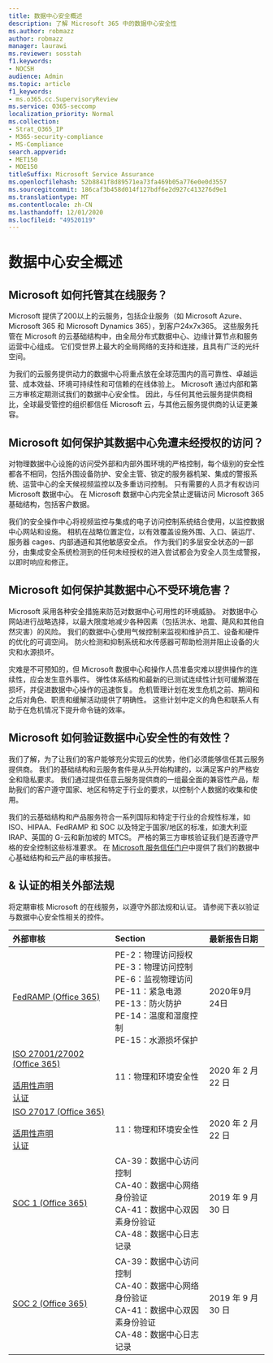 ```yaml
---
title: 数据中心安全概述
description: 了解 Microsoft 365 中的数据中心安全性
ms.author: robmazz
author: robmazz
manager: laurawi
ms.reviewer: sosstah
f1.keywords:
- NOCSH
audience: Admin
ms.topic: article
f1_keywords:
- ms.o365.cc.SupervisoryReview
ms.service: O365-seccomp
localization_priority: Normal
ms.collection:
- Strat_O365_IP
- M365-security-compliance
- MS-Compliance
search.appverid:
- MET150
- MOE150
titleSuffix: Microsoft Service Assurance
ms.openlocfilehash: 52b8841f8d89571ea73fa469b05a776e0e0d3557
ms.sourcegitcommit: 186caf3b458d014f127bdf6e2d927c413276d9e1
ms.translationtype: MT
ms.contentlocale: zh-CN
ms.lasthandoff: 12/01/2020
ms.locfileid: "49520119"
---
```

# <a name="datacenter-security-overview"></a>数据中心安全概述

## <a name="how-does-microsoft-host-its-online-services"></a>Microsoft 如何托管其在线服务？

Microsoft 提供了200以上的云服务，包括企业服务（如 Microsoft Azure、Microsoft 365 和 Microsoft Dynamics 365），到客户24x7x365。 这些服务托管在 Microsoft 的云基础结构中，由全局分布式数据中心、边缘计算节点和服务运营中心组成。 它们受世界上最大的全局网络的支持和连接，且具有广泛的光纤空间。

为我们的云服务提供动力的数据中心将重点放在全球范围内的高可靠性、卓越运营、成本效益、环境可持续性和可信赖的在线体验上。 Microsoft 通过内部和第三方审核定期测试我们的数据中心安全性。 因此，与任何其他云服务提供商相比，全球最受管控的组织都信任 Microsoft 云，与其他云服务提供商的认证更兼容。

## <a name="how-does-microsoft-protect-its-datacenters-from-unauthorized-access"></a>Microsoft 如何保护其数据中心免遭未经授权的访问？

对物理数据中心设施的访问受外部和内部外围环境的严格控制，每个级别的安全性都各不相同，包括外围设备防护、安全主管、锁定的服务器机架、集成的警报系统、运营中心的全天候视频监控以及多重访问控制。 只有需要的人员才有权访问 Microsoft 数据中心。 在 Microsoft 数据中心内完全禁止逻辑访问 Microsoft 365 基础结构，包括客户数据。

我们的安全操作中心将视频监控与集成的电子访问控制系统结合使用，以监控数据中心网站和设施。 相机在战略位置定位，以有效覆盖设施外围、入口、装运厅、服务器 cages、内部通道和其他敏感安全点。 作为我们的多层安全状态的一部分，由集成安全系统检测到的任何未经授权的进入尝试都会为安全人员生成警报，以即时响应和修正。

## <a name="how-does-microsoft-protect-its-datacenters-from-environmental-hazards"></a>Microsoft 如何保护其数据中心不受环境危害？

Microsoft 采用各种安全措施来防范对数据中心可用性的环境威胁。 对数据中心网站进行战略选择，以最大限度地减少各种因素（包括洪水、地震、飓风和其他自然灾害）的风险。 我们的数据中心使用气候控制来监视和维护员工、设备和硬件的优化的可调空间。 防火检测和抑制系统和水传感器可帮助检测并阻止设备的火灾和水源损坏。

灾难是不可预知的，但 Microsoft 数据中心和操作人员准备灾难以提供操作的连续性，应会发生意外事件。 弹性体系结构和最新的已测试连续性计划可缓解潜在损坏，并促进数据中心操作的迅速恢复。 危机管理计划在发生危机之前、期间和之后对角色、职责和缓解活动提供了明确性。 这些计划中定义的角色和联系人有助于在危机情况下提升命令链的效率。

## <a name="how-does-microsoft-verify-the-effectiveness-of-datacenter-security"></a>Microsoft 如何验证数据中心安全性的有效性？

我们了解，为了让我们的客户能够充分实现云的优势，他们必须能够信任其云服务提供商。 我们的基础结构和云服务套件是从头开始构建的，以满足客户的严格安全和隐私要求。 我们通过提供任意云服务提供商的一组最全面的兼容性产品，帮助我们的客户遵守国家、地区和特定于行业的要求，以控制个人数据的收集和使用。

我们的云基础结构和产品服务符合一系列国际和特定于行业的合规性标准，如 ISO、HIPAA、FedRAMP 和 SOC 以及特定于国家/地区的标准，如澳大利亚 IRAP、英国的 G-云和新加坡的 MTCS。 严格的第三方审核验证我们是否遵守严格的安全控制这些标准要求。 在 [Microsoft 服务信任门户](https://servicetrust.microsoft.com/)中提供了我们的数据中心基础结构和云产品的审核报告。

## <a name="related-external-regulations--certifications"></a>& 认证的相关外部法规

将定期审核 Microsoft 的在线服务，以遵守外部法规和认证。 请参阅下表以验证与数据中心安全性相关的控件。

| **外部审核** | **Section** | **最新报告日期** |
|:--------------------|:------------|:-----------------------|  
| [FedRAMP (Office 365) ](https://compliance.microsoft.com/compliancemanager) | PE-2：物理访问授权 <br> PE-3：物理访问控制 <br> PE-6：监视物理访问 <br> PE-11：紧急电源 <br> PE-13：防火防护 <br> PE-14：温度和湿度控制 <br> PE-15：水源损坏保护 | 2020年9月24日 |
| [ISO 27001/27002 (Office 365) ](https://servicetrust.microsoft.com/ViewPage/MSComplianceGuideV3?command=Download&downloadType=Document&downloadId=d7864d4f-e053-4cc4-a964-fa526d07c3be&tab=7027ead0-3d6b-11e9-b9e1-290b1eb4cdeb&docTab=7027ead0-3d6b-11e9-b9e1-290b1eb4cdeb_ISO_Reports) <br><br> [适用性声明](https://servicetrust.microsoft.com/ViewPage/MSComplianceGuide?command=Download&downloadType=Document&downloadId=8ee1e46b-2ada-4e7b-bb7d-4c55a8cb6fcd&docTab=4ce99610-c9c0-11e7-8c2c-f908a777fa4d_ISO_Reports) <br> [认证](https://servicetrust.microsoft.com/ViewPage/MSComplianceGuideV3?command=Download&downloadType=Document&downloadId=1e84a14a-2468-45ac-9412-5e53250d57ec&tab=7027ead0-3d6b-11e9-b9e1-290b1eb4cdeb&docTab=7027ead0-3d6b-11e9-b9e1-290b1eb4cdeb_ISO_Reports) | 11：物理和环境安全性 | 2020 年 2 月 22 日 |
| [ISO 27017 (Office 365) ](https://servicetrust.microsoft.com/ViewPage/MSComplianceGuideV3?command=Download&downloadType=Document&downloadId=d7864d4f-e053-4cc4-a964-fa526d07c3be&tab=7027ead0-3d6b-11e9-b9e1-290b1eb4cdeb&docTab=7027ead0-3d6b-11e9-b9e1-290b1eb4cdeb_ISO_Reports) <br><br> [适用性声明](https://servicetrust.microsoft.com/ViewPage/MSComplianceGuide?command=Download&downloadType=Document&downloadId=8ee1e46b-2ada-4e7b-bb7d-4c55a8cb6fcd&docTab=4ce99610-c9c0-11e7-8c2c-f908a777fa4d_ISO_Reports) <br> [认证](https://servicetrust.microsoft.com/ViewPage/MSComplianceGuideV3?command=Download&downloadType=Document&downloadId=70de0999-5451-43a3-9ef4-761e8fbfb1a3&tab=7027ead0-3d6b-11e9-b9e1-290b1eb4cdeb&docTab=7027ead0-3d6b-11e9-b9e1-290b1eb4cdeb_ISO_Reports) | 11：物理和环境安全性 | 2020 年 2 月 22 日 |
| [SOC 1 (Office 365)](https://servicetrust.microsoft.com/ViewPage/MSComplianceGuideV3?command=Download&downloadType=Document&downloadId=b07c0f7b-6bd5-4544-8255-7a5f14bf914a&tab=7027ead0-3d6b-11e9-b9e1-290b1eb4cdeb&docTab=7027ead0-3d6b-11e9-b9e1-290b1eb4cdeb_SOC_/_SSAE_16_Reports) | CA-39：数据中心访问控制 <br> CA-40：数据中心网络身份验证 <br> CA-41：数据中心双因素身份验证 <br> CA-48：数据中心日志记录 | 2019 年 9 月 30 日 |
| [SOC 2 (Office 365) ](https://servicetrust.microsoft.com/ViewPage/MSComplianceGuideV3?command=Download&downloadType=Document&downloadId=fa062990-e758-4ddc-ace3-7fb21a301d09&tab=7027ead0-3d6b-11e9-b9e1-290b1eb4cdeb&docTab=7027ead0-3d6b-11e9-b9e1-290b1eb4cdeb_SOC_/_SSAE_16_Rep-11e9-b9e1-290b1eb4cdeb_SOC_/_SSAE_16_Reports) | CA-39：数据中心访问控制 <br> CA-40：数据中心网络身份验证 <br> CA-41：数据中心双因素身份验证 <br> CA-48：数据中心日志记录 | 2019 年 9 月 30 日 |
